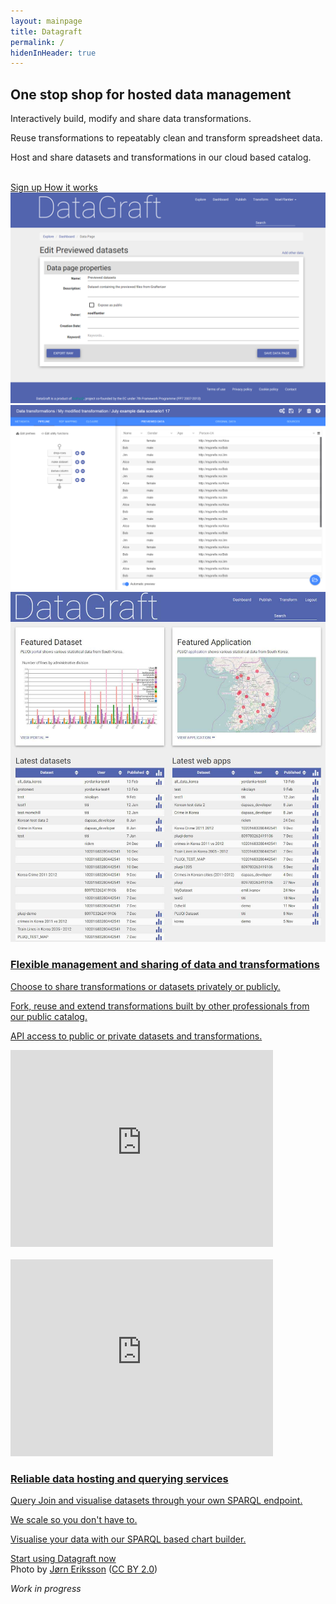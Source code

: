 ```yaml
---
layout: mainpage
title: Datagraft 
permalink: /
hidenInHeader: true
---
```


<div class="first-screen mdl-grid">

<div class="mdl-cell mdl-cell--2-col mdl-cell--hide-phone mdl-cell--hide-tablet"></div>
<div class="mdl-cell mdl-cell--3-col mdl-cell--middle mdl-cell--12-col-tablet" markdown="1">

## One stop shop for hosted data management

Interactively build, modify and share data transformations.

Reuse transformations to repeatably clean and transform spreadsheet data.

Host and share datasets and transformations in our cloud based catalog.

<br>
<a href="https://datagraft.net/" class="mdl-button mdl-js-button mdl-button--raised sign-up">
  Sign up
</a>
<a href="#howItWorks" class="mdl-button mdl-js-button  sign-in">
  How it works
</div>
<div class="mdl-cell mdl-cell--1-col mdl-cell--hide-tablet mdl-cell--hide-phone"></div>
<div class="mdl-cell mdl-cell--4-col mdl-cell--12-col-tablet mdl-cell--middle mdl-cell--hide-phone" id="screenshots-container">

<div class="screenshot"><img alt="" src="images/datagraft.png"></div>
<div class="screenshot"><img alt="" src="images/grafterizer.png"></div>
<div class="screenshot"><img alt="" src="images/home.jpg"></div>
</div>
</div>

<div id="howItWorks" class="second-screen mdl-grid">
<div class="mdl-cell mdl-cell--1-col"></div>
<div class="mdl-cell mdl-cell--9-col mdl-cell--middle">
<div class="mdl-grid white-space-top white-space-bottom">
<div class="mdl-cell mdl-cell--6-col white-space-right" markdown="1">

### Flexible management and sharing of data and transformations

Choose to share transformations or datasets privately or publicly.

Fork, reuse and extend transformations built by other professionals from our public catalog.

API access to public or private datasets and transformations.

</div>
<div class="mdl-cell mdl-cell--6-col white-space-left">
    <iframe width="420" height="315" src="https://www.youtube.com/embed/PMim5BNqUag" frameborder="0" allowfullscreen></iframe>
</div>
</div>
<br>
<div class="mdl-grid white-space-bottom">
<div class="mdl-cell mdl-cell--6-col white-space-right">
    <iframe width="420" height="315" src="https://www.youtube.com/embed/PMim5BNqUag" frameborder="0" allowfullscreen></iframe>
</div>
<div class="mdl-cell mdl-cell--6-col white-space-left" markdown="1">

### Reliable data hosting and querying services

Query Join and visualise datasets through your own SPARQL endpoint.

We scale so you don't have to.

Visualise your data with our SPARQL based chart builder.

</div>
    </div>
</div>
</div>
<div class="third-screen mdl-grid">

<div class="mdl-cell mdl-cell--middle mdl-cell--12-col start-using-now">
    <a href="https://datagraft.net/" class="mdl-button mdl-js-button mdl-button--raised mdl-button--colored start-using-now">
      Start using Datagraft now
    </a>
</div>

</div>

<div class="last-screen mdl-grid">
    <div class="photoby mdl-cell mdl-cell--bottom">
      Photo by <a href="https://www.flickr.com/photos/jorneriksson/" target="_blank">Jørn Eriksson</a> (<a href="https://creativecommons.org/licenses/by/2.0/" target="_blank">CC BY 2.0</a>)
      </div>

<div class="mdl-cell" markdown="1">

*Work in progress*

</div>
</div>
